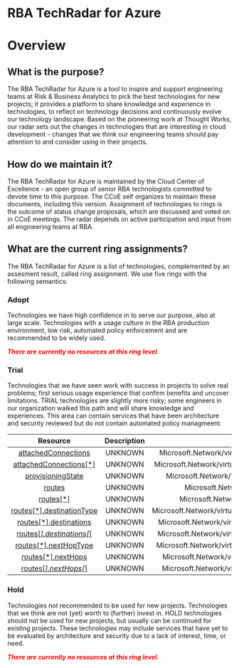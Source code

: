 
RBA TechRadar for Azure
=======================

# Overview

## What is the purpose?


The RBA TechRadar for Azure is a tool to inspire and support engineering teams at Risk & Business Analytics to pick the best technologies for new projects; it provides a platform to share knowledge and experience in technologies, to reflect on technology decisions and continuously evolve our technology landscape.  Based on the pioneering work at Thought Works, our radar sets out the changes in technologies that are interesting in cloud development - changes that we think our engineering teams should pay attention to and consider using in their projects.
## How do we maintain it?


The RBA TechRadar for Azure is maintained by the Cloud Center of Excellence - an open group of senior RBA technologists committed to devote time to this purpose.  The CCoE self organizes to maintain these documents, including this version.  Assignment of technologies to rings is the outcome of status change proposals, which are discussed and voted on in CCoE meetings.  The radar depends on active participation and input from all engineering teams at RBA.
## What are the current ring assignments?


The RBA TechRadar for Azure is a list of technologies, complemented by an assesment result, called ring assignment.  We use five rings with the following semantics:
### Adopt


Technologies we have high confidence in to serve our purpose, also at large scale.  Technologies with a usage culture in the RBA production environment, low risk, automated policy enforcement and are recommended to be widely used.  
  
***<font color="red"> There are currently no resources at this ring level. </font>***
### Trial


Technologies that we have seen work with success in projects to solve real problems;  first serious usage experience that confirm benefits and uncover limitations.  TRIAL technologies are slightly more risky; some engineers in our organization walked this path and will share knowledge and experiences.  This area can contain services that have been architecture and security reviewed but do not contain automated policy managmeent.  

|Resource|Description|Path|Status|
| :---: | :---: | :---: | :---: |
|[attachedConnections](https://github.com/openrba/python-azure-techradar/blob/master/Microsoft.Network/virtualHubs/routeTables/attachedConnections/README.md)|UNKNOWN|Microsoft.Network/virtualHubs/routeTables/attachedConnections|TRIAL|
|[attachedConnections[*]](https://github.com/openrba/python-azure-techradar/blob/master/Microsoft.Network/virtualHubs/routeTables/attachedConnections[*]/README.md)|UNKNOWN|Microsoft.Network/virtualHubs/routeTables/attachedConnections[*]|TRIAL|
|[provisioningState](https://github.com/openrba/python-azure-techradar/blob/master/Microsoft.Network/virtualHubs/routeTables/provisioningState/README.md)|UNKNOWN|Microsoft.Network/virtualHubs/routeTables/provisioningState|TRIAL|
|[routes](https://github.com/openrba/python-azure-techradar/blob/master/Microsoft.Network/virtualHubs/routeTables/routes/README.md)|UNKNOWN|Microsoft.Network/virtualHubs/routeTables/routes|TRIAL|
|[routes[*]](https://github.com/openrba/python-azure-techradar/blob/master/Microsoft.Network/virtualHubs/routeTables/routes[*]/README.md)|UNKNOWN|Microsoft.Network/virtualHubs/routeTables/routes[*]|TRIAL|
|[routes[*].destinationType](https://github.com/openrba/python-azure-techradar/blob/master/Microsoft.Network/virtualHubs/routeTables/routes[*].destinationType/README.md)|UNKNOWN|Microsoft.Network/virtualHubs/routeTables/routes[*].destinationType|TRIAL|
|[routes[*].destinations](https://github.com/openrba/python-azure-techradar/blob/master/Microsoft.Network/virtualHubs/routeTables/routes[*].destinations/README.md)|UNKNOWN|Microsoft.Network/virtualHubs/routeTables/routes[*].destinations|TRIAL|
|[routes[*].destinations[*]](https://github.com/openrba/python-azure-techradar/blob/master/Microsoft.Network/virtualHubs/routeTables/routes[*].destinations[*]/README.md)|UNKNOWN|Microsoft.Network/virtualHubs/routeTables/routes[*].destinations[*]|TRIAL|
|[routes[*].nextHopType](https://github.com/openrba/python-azure-techradar/blob/master/Microsoft.Network/virtualHubs/routeTables/routes[*].nextHopType/README.md)|UNKNOWN|Microsoft.Network/virtualHubs/routeTables/routes[*].nextHopType|TRIAL|
|[routes[*].nextHops](https://github.com/openrba/python-azure-techradar/blob/master/Microsoft.Network/virtualHubs/routeTables/routes[*].nextHops/README.md)|UNKNOWN|Microsoft.Network/virtualHubs/routeTables/routes[*].nextHops|TRIAL|
|[routes[*].nextHops[*]](https://github.com/openrba/python-azure-techradar/blob/master/Microsoft.Network/virtualHubs/routeTables/routes[*].nextHops[*]/README.md)|UNKNOWN|Microsoft.Network/virtualHubs/routeTables/routes[*].nextHops[*]|TRIAL|

### Hold


Technologies not recommended to be used for new projects. Technologies that we think are not (yet) worth to (further) invest in.  HOLD technologies should not be used for new projects, but usually can be continued for existing projects.  These technologies may include services that have yet to be evaluated by architecture and security due to a lack of interest, time, or need.  
  
***<font color="red"> There are currently no resources at this ring level. </font>***